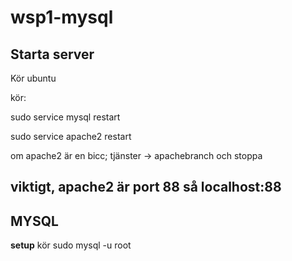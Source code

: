 # wsp1-mysql

## Starta server

Kör ubuntu

kör:

  sudo service mysql restart

  sudo service apache2 restart
  
om apache2 är en bicc; tjänster -> apachebranch och stoppa

## viktigt, apache2 är port 88 så localhost:88

## MYSQL

**setup**
kör
	sudo mysql -u root
